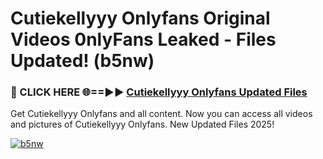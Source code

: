 # Cutiekellyyy Onlyfans Original Videos 0nlyFans Leaked - Files Updated! (b5nw)

<h3>🔴 CLICK HERE 🌐==►► <a href="https://tinyurl.com/ehrbuxhb" rel="nofollow">Cutiekellyyy Onlyfans Updated Files</a></h3>

Get Cutiekellyyy Onlyfans and all content. Now you can access all videos and pictures of Cutiekellyyy Onlyfans. New Updated Files 2025!

[![b5nw](https://i.imgur.com/lVYEuWS.gif)](https://tinyurl.com/ehrbuxhb)
